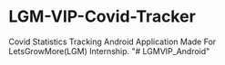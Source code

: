 # LGM-VIP-Covid-Tracker
Covid Statistics Tracking Android Application Made For LetsGrowMore(LGM) Internship.
"# LGMVIP_Android" 
